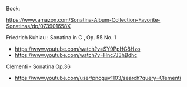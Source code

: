 Book:

https://www.amazon.com/Sonatina-Album-Collection-Favorite-Sonatinas/dp/073901658X

Friedrich Kuhlau : Sonatina in C , Op. 55 No. 1

* https://www.youtube.com/watch?v=SY9PpHG8Hzo
* https://www.youtube.com/watch?v=Hnc7J3hBdhc


Clementi - Sonatina Op.36 

* https://www.youtube.com/user/pnoguy1103/search?query=Clementi
